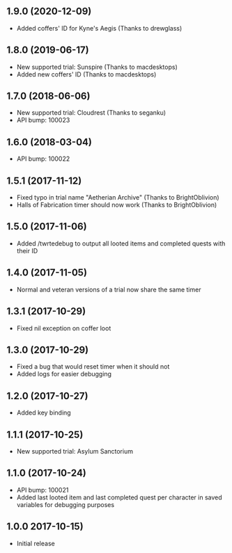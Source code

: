 ## 1.9.0 (2020-12-09)
- Added coffers' ID for Kyne's Aegis (Thanks to drewglass)

## 1.8.0 (2019-06-17)
- New supported trial: Sunspire (Thanks to macdesktops)
- Added new coffers' ID (Thanks to macdesktops)

## 1.7.0 (2018-06-06)
- New supported trial: Cloudrest (Thanks to seganku)
- API bump: 100023

## 1.6.0 (2018-03-04)
- API bump: 100022

## 1.5.1 (2017-11-12)
- Fixed typo in trial name "Aetherian Archive" (Thanks to BrightOblivion)
- Halls of Fabrication timer should now work (Thanks to BrightOblivion)

## 1.5.0 (2017-11-06)
- Added /twrtedebug to output all looted items and completed quests with their ID

## 1.4.0 (2017-11-05)
- Normal and veteran versions of a trial now share the same timer

## 1.3.1 (2017-10-29)
- Fixed nil exception on coffer loot

## 1.3.0 (2017-10-29)
- Fixed a bug that would reset timer when it should not
- Added logs for easier debugging

## 1.2.0 (2017-10-27)
- Added key binding

## 1.1.1 (2017-10-25)
- New supported trial: Asylum Sanctorium

## 1.1.0 (2017-10-24)
- API bump: 100021
- Added last looted item and last completed quest per character in saved variables for debugging purposes

## 1.0.0 2017-10-15)
- Initial release